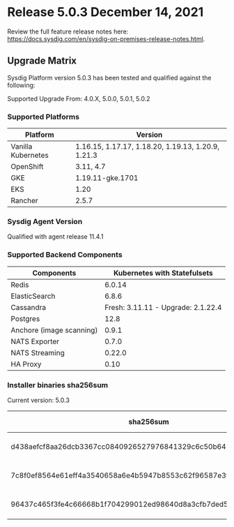 Release 5.0.3 December 14, 2021
===

Review the full feature release notes here: https://docs.sysdig.com/en/sysdig-on-premises-release-notes.html.

Upgrade Matrix
---

Sysdig Platform version 5.0.3 has been tested and qualified against the following:

Supported Upgrade From: 4.0.X, 5.0.0, 5.0.1, 5.0.2

### Supported Platforms

| **Platform** | **Version** |
|---|---|
| Vanilla Kubernetes          | 1.16.15, 1.17.17, 1.18.20, 1.19.13, 1.20.9, 1.21.3 |
| OpenShift                   | 3.11, 4.7 |
| GKE                         | 1.19.11-gke.1701 |
| EKS                         | 1.20 |
| Rancher                     | 2.5.7 |

### Sysdig Agent Version

Qualified with agent release 11.4.1

### Supported Backend Components

| **Components** | **Kubernetes with Statefulsets** |
|---|---|
| Redis                      | 6.0.14 |
| ElasticSearch              | 6.8.6 |
| Cassandra                  | Fresh: 3.11.11 - Upgrade: 2.1.22.4 |
| Postgres                   | 12.8 |
| Anchore (image scanning)   | 0.9.1 |
| NATS Exporter              | 0.7.0 |
| NATS Streaming             | 0.22.0 |
| HA Proxy                   | 0.10 |


### Installer binaries sha256sum

Current version: 5.0.3

| **sha256sum** | **Installer binary ** |
|---|---|
| d438aefcf8aa26dcb3367cc0840926527976841329c6c50b642107c45381798f | installer-darwin-amd64 |
| 7c8f0ef8564e61eff4a3540658a6e4b5947b8553c62f96587e3f1e9ffd8daede | installer-linux-amd64 |
| 96437c465f3fe4c66668b1f704299012ed98640d8a3cfb7ded538791d6ea2d33 | installer-windows-amd64.exe |
